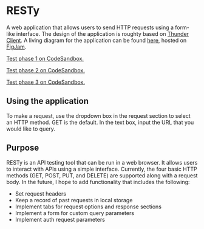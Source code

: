 # RESTy

A web application that allows users to send HTTP requests using a form-like interface. The design of the application is roughty based on [Thunder Client](https://www.thunderclient.com/).
A living diagram for the application can be found [here](https://www.figma.com/file/zjEXRgVFWfxPtkjXgSXJsV/RESTy-Diagram?node-id=0%3A1), hosted on [FigJam](https://www.figma.com/figjam/).

[Test phase 1 on CodeSandbox.](https://codesandbox.io/p/github/ShepleySound/resty/phase-1?file=%2Fsrc%2Fapp.scss&workspace=%257B%2522activeFileId%2522%253A%2522cl9nf3f3u0008lrhl6loc4874%2522%252C%2522openFiles%2522%253A%255B%2522%252Fsrc%252Fapp.scss%2522%252C%2522%252Fsrc%252Fcomponents%252Ffooter%252Ffooter.scss%2522%252C%2522%252Fsrc%252Fcomponents%252Fheader%252Fheader.scss%2522%252C%2522%252Fsrc%252Fcomponents%252Fresults%252Fresults.scss%2522%252C%2522%252Fsrc%252Fcomponents%252Fform%252Fform.scss%2522%252C%2522%252Fsrc%252Fcomponents%252Fresults%252Findex.js%2522%252C%2522%252Fsrc%252Fcomponents%252Ffooter%252Findex.js%2522%252C%2522%252Fsrc%252Fcomponents%252Fheader%252Findex.js%2522%252C%2522%252Fsrc%252Fcomponents%252Fform%252Findex.js%2522%252C%2522%252Fsrc%252Fapp.test.js%2522%252C%2522%252Fsrc%252Fapp.js%2522%252C%2522%252Fsrc%252Findex.js%2522%255D%252C%2522sidebarPanel%2522%253A%2522GIT%2522%252C%2522gitSidebarPanel%2522%253A%2522PR%2522%252C%2522sidekickItems%2522%253A%255B%257B%2522type%2522%253A%2522TASK_LOG%2522%252C%2522taskId%2522%253A%2522test%2522%252C%2522key%2522%253A%2522cl9nj1l5w02k9356i30ab89kp%2522%252C%2522isMinimized%2522%253Afalse%257D%252C%257B%2522type%2522%253A%2522PREVIEW%2522%252C%2522taskId%2522%253A%2522start%2522%252C%2522port%2522%253A3000%252C%2522key%2522%253A%2522cl9nfcdzj01hn356i8k5whynx%2522%252C%2522isMinimized%2522%253Afalse%257D%255D%257D)

[Test phase 2 on CodeSandbox.](https://codesandbox.io/p/github/ShepleySound/resty/phase-2?file=%2FREADME.md&workspace=%257B%2522activeFileId%2522%253A%2522cl9nf3f3s0003lrhlf2bb3mfx%2522%252C%2522openFiles%2522%253A%255B%255D%252C%2522sidebarPanel%2522%253A%2522EXPLORER%2522%252C%2522gitSidebarPanel%2522%253A%2522COMMIT%2522%252C%2522sidekickItems%2522%253A%255B%257B%2522type%2522%253A%2522PREVIEW%2522%252C%2522taskId%2522%253A%2522start%2522%252C%2522port%2522%253A3000%252C%2522key%2522%253A%2522cl9p8ydgd008x356hfkg5i5d5%2522%252C%2522isMinimized%2522%253Afalse%257D%255D%257D)

[Test phase 3 on CodeSandbox.]()

## Using the application

To make a request, use the dropdown box in the request section to select an HTTP method. GET is the default. In the text box, input the URL that you would like to query.

## Purpose

RESTy is an API testing tool that can be run in a web browser. It allows users to interact with APIs using a simple interface. Currently, the four basic HTTP methods (GET, POST, PUT, and DELETE) are supported along with a request body. In the future, I hope to add functionality that includes the following:

- Set request headers
- Keep a record of past requests in local storage
- Implement tabs for request options and response sections
- Implement a form for custom query parameters
- Implement auth request parameters
